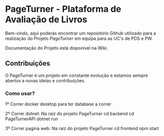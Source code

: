# PageTurner - Plataforma de Avaliação de Livros

Bem-vindo, aqui poderás encontrar um repositório Github utilizado para a realização do Projeto *PageTurner* em equipa para as UC's de PDS e PW.

Documentação do Projeto está disponível na Wiki.

## Contribuições

O PageTurner é um projeto em constante evolução e estamos sempre abertos a novas ideias e contribuições.


### Como usar?
1º Correr docker desktop para ter database a correr

2º Correr dotnet:
Na raiz do projeto PageTurner
cd backend
cd PageTurnerAPI
dotnet run

3º Correr pagina web:
Na raiz do projeto PageTurner
cd frontend
npm start

